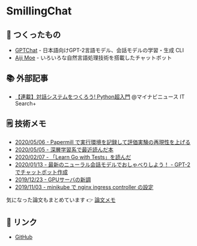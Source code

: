 # SmillingChat

## 🤖 つくったもの

- [GPTChat](https://github.com/noriyukipy/gptchat) - 日本語向けGPT-2言語モデル、会話モデルの学習・生成 CLI
- [Aiji Moe](https://aijimoe.net) - いろいろな自然言語処理技術を搭載したチャットボット

## 📚 外部記事

- [【連載】対話システムをつくろう! Python超入門](https://news.mynavi.jp/itsearch/series/devsoft/Python.html) @マイナビニュース IT Search+

## 🗒️ 技術メモ

- [2020/05/06 - Papermill で実行環境を記録して評価実験の再現性を上げる](article/20200506-papermill.md)
- [2020/05/05 - 深層学習系で最近読んだ本](article/20200505-recent_read_books.md)
- [2020/02/07 - 「Learn Go with Tests」を読んだ](article/20200207-read_learn_go_with_tests.md)
- [2020/01/13 - 最新のニューラル会話モデルでおしゃべりしよう！ - GPT-2でチャットボット作成](./article/gptchat_howto_ja.md)
- [2019/12/23 - GPUサーバの新調](article/20191223-new_gpu_server.md)
- [2019/11/03 - minikube で nginx ingress controller の設定](article/20191103-minikube_nginx_ingress_controller.md)

気になった論文もまとめています 👉 [論文メモ](article/papers.md)

## 🔖 リンク

- [GitHub](https://github.com/noriyukipy)
